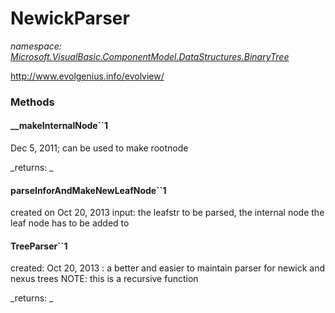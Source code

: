 ﻿
# NewickParser
_namespace: [Microsoft.VisualBasic.ComponentModel.DataStructures.BinaryTree](N-Microsoft.VisualBasic.ComponentModel.DataStructures.BinaryTree.md)_

http://www.evolgenius.info/evolview/

### Methods

#### __makeInternalNode``1
Dec 5, 2011; can be used to make rootnode

_returns: _
#### parseInforAndMakeNewLeafNode``1
created on Oct 20, 2013 
 input: the leafstr to be parsed, the internal node the leaf node has to be added to
#### TreeParser``1
created: Oct 20, 2013 : a better and easier to maintain parser for newick and nexus trees
 NOTE: this is a recursive function

_returns: _




